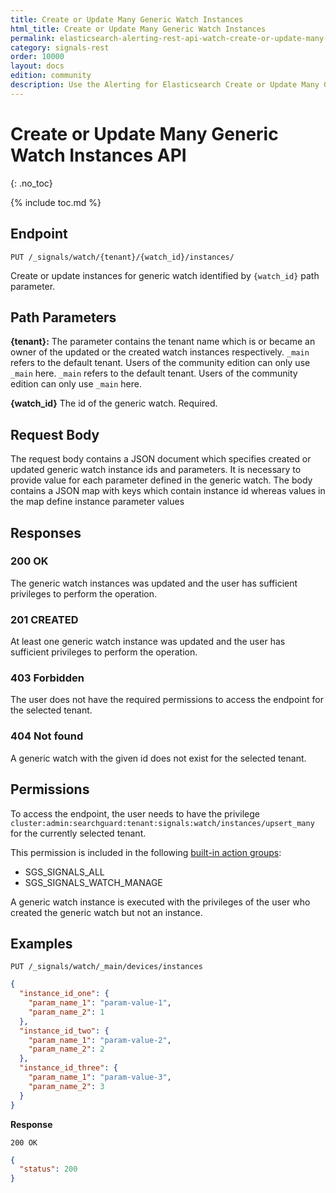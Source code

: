```yaml
---
title: Create or Update Many Generic Watch Instances
html_title: Create or Update Many Generic Watch Instances
permalink: elasticsearch-alerting-rest-api-watch-create-or-update-many-generic-instances
category: signals-rest
order: 10000
layout: docs
edition: community
description: Use the Alerting for Elasticsearch Create or Update Many Generic Watch Instances API to create or update many generic watch instances
---
```


<!--- Copyright 2023 floragunn GmbH -->

# Create or Update Many Generic Watch Instances API
{: .no_toc}

{% include toc.md %}

## Endpoint

```
PUT /_signals/watch/{tenant}/{watch_id}/instances/
```

Create or update instances for generic watch identified by `{watch_id}` path parameter.


## Path Parameters

**{tenant}:** The parameter contains the tenant name which is or became an owner of the updated or the created watch instances respectively. `_main` refers to the default tenant. Users of the community edition can only use `_main` here. `_main` refers to the default tenant. Users of the community edition can only use `_main` here.

**{watch_id}** The id of the generic watch. Required.


## Request Body

The request body contains a JSON document which specifies created or updated generic watch instance ids and parameters. It is necessary to provide value for each parameter defined in the generic watch. The body contains a JSON map with keys which contain instance id whereas values in the map define instance parameter values


## Responses

### 200 OK

The generic watch instances was updated and the user has sufficient privileges to perform the operation.

### 201 CREATED

At least one generic watch instance was updated and the user has sufficient privileges to perform the operation.

### 403 Forbidden

The user does not have the required permissions to access the endpoint for the selected tenant.

### 404 Not found

A generic watch with the given id does not exist for the selected tenant.

## Permissions

To access the endpoint, the user needs to have the privilege `cluster:admin:searchguard:tenant:signals:watch/instances/upsert_many` for the currently selected tenant.

This permission is included in the following [built-in action groups](security_permissions.md):

* SGS\_SIGNALS\_ALL
* SGS\_SIGNALS\_WATCH\_MANAGE

A generic watch instance is executed with the privileges of the user who created the generic watch but not an instance.

## Examples

```
PUT /_signals/watch/_main/devices/instances
```
```json
{
  "instance_id_one": {
    "param_name_1": "param-value-1",
    "param_name_2": 1
  },
  "instance_id_two": {
    "param_name_1": "param-value-2",
    "param_name_2": 2
  },
  "instance_id_three": {
    "param_name_1": "param-value-3",
    "param_name_2": 3
  }
}
```

**Response**

```
200 OK
``` 

```json
{
  "status": 200
}
```
